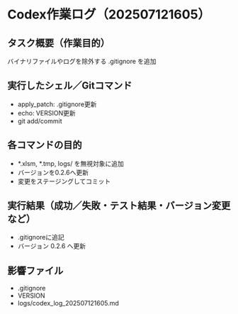 # Codex作業ログ（202507121605）
## タスク概要（作業目的）
バイナリファイルやログを除外する .gitignore を追加

## 実行したシェル／Gitコマンド
- apply_patch: .gitignore更新
- echo: VERSION更新
- git add/commit

## 各コマンドの目的
- *.xlsm, *.tmp, logs/ を無視対象に追加
- バージョンを0.2.6へ更新
- 変更をステージングしてコミット

## 実行結果（成功／失敗・テスト結果・バージョン変更など）
- .gitignoreに追記
- バージョン 0.2.6 へ更新

## 影響ファイル
- .gitignore
- VERSION
- logs/codex_log_202507121605.md

